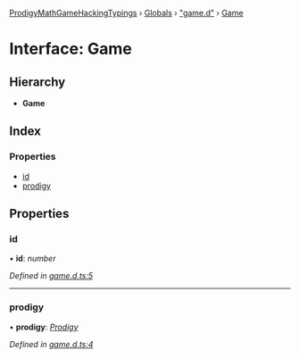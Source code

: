 [ProdigyMathGameHackingTypings](../README.md) › [Globals](../globals.md) › ["game.d"](../modules/_game_d_.md) › [Game](_game_d_.game.md)

# Interface: Game

## Hierarchy

* **Game**

## Index

### Properties

* [id](_game_d_.game.md#id)
* [prodigy](_game_d_.game.md#prodigy)

## Properties

###  id

• **id**: *number*

*Defined in [game.d.ts:5](https://github.com/PatheticMustan/ProdigyMathGameHacking/blob/bda5213/typings/game.d.ts#L5)*

___

###  prodigy

• **prodigy**: *[Prodigy](_prodigy_d_.prodigy.md)*

*Defined in [game.d.ts:4](https://github.com/PatheticMustan/ProdigyMathGameHacking/blob/bda5213/typings/game.d.ts#L4)*
